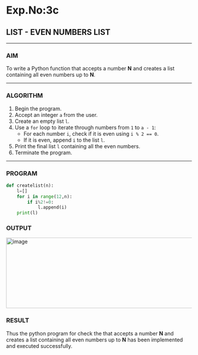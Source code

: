 # Exp.No:3c
## LIST - EVEN NUMBERS LIST

---

### AIM  
To write a Python function that accepts a number **N** and creates a list containing all even numbers up to **N**.

---

### ALGORITHM

1. Begin the program.  
2. Accept an integer `a` from the user.  
3. Create an empty list `l`.  
4. Use a `for` loop to iterate through numbers from `1` to `a - 1`:  
   - For each number `i`, check if it is even using `i % 2 == 0`.  
   - If it is even, append `i` to the list `l`.  
5. Print the final list `l` containing all the even numbers.  
6. Terminate the program.

---

### PROGRAM

```python
def createlist(n):
    l=[]
    for i in range(12,n):
        if i%2!=0:
            l.append(i)
    print(l)

```

### OUTPUT
<img width="554" height="191" alt="image" src="https://github.com/user-attachments/assets/c2973aa4-945c-4b75-a15e-4bf192ac9bb1" />


### RESULT
Thus the python program for check the that accepts a number **N** and creates a list containing all even numbers up to **N** has been implemented and executed successfully.

